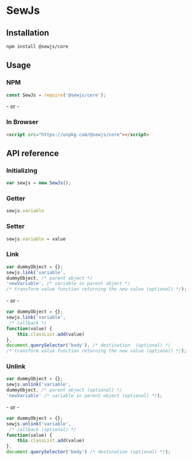 # SewJs

## Installation
```sh
npm install @sewjs/core
```

## Usage

### NPM
```js
const SewJs = require('@sewjs/core');
```

\- or -

### In Browser
```html
<script src="https://unpkg.com/@sewjs/core"></script>
```

## API reference

### Initializing
```js
var sewjs = new SewJs();
```

### Getter
```js
sewjs.variable
```

### Setter
```js
sewjs.variable = value
```

### Link
```js
var dummyObject = {};
sewjs.link('variable',
dummyObject, /* parent object */
'newVariable', /* variable in parent object */
/* transform value function returning the new value (optional) */);
```
\- or -

```js
var dummyObject = {};
sewjs.link('variable',
 /* callback */
function(value) {
    this.classList.add(value)
},
document.querySelector('body'), /* destination  (optional) */
/* transform value function returning the new value (optional) */);
```


### Unlink
```js
var dummyObject = {};
sewjs.unlink('variable',
dummyObject, /* parent object (optional) */
'newVariable' /* variable in parent object (optional) */);
```
\- or -

```js
var dummyObject = {};
sewjs.unlink('variable',
 /* callback (optional) */
function(value) {
    this.classList.add(value)
},
document.querySelector('body') /* destination (optional) */);
```